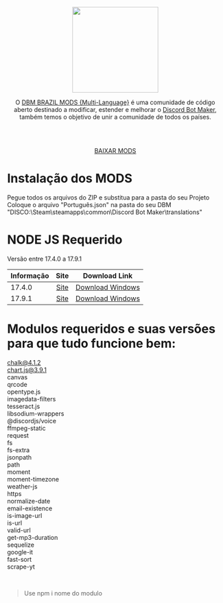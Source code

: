 
 <p align="center"><img height="200" src="https://user-images.githubusercontent.com/106641300/171318631-110c9c46-0e1e-4eb4-b6d5-a901dd5c18df.png"></p>

<p align="center">O <a href="https://discord.gg/HBc9u9tktd">DBM BRAZIL MODS {Multi-Language}</a> é uma comunidade de código aberto destinado a modificar, estender e melhorar o <a href="https://store.steampowered.com/app/682130/Discord_Bot_Maker">Discord Bot Maker</a>, também temos o objetivo de unir a comunidade de todos os países.</p>
<br><br>
<p align="center"><a href="https://github.com/DBM-Mods/Portugues/archive/refs/heads/main.zip">BAIXAR MODS</a></p>


# Instalação dos MODS
Pegue todos os arquivos do ZIP e substitua para a pasta do seu Projeto<br>
Coloque o arquivo "Português.json" na pasta do seu DBM "DISCO:\Steam\steamapps\common\Discord Bot Maker\translations"<br>

# NODE JS Requerido

Versão entre 17.4.0 a 17.9.1

| Informação    |                      Site           |     Download Link           |
| ---------- | :--------------------------------------------: |   :-------------------------------------------------: |
| 17.4.0  |  [Site](https://nodejs.org/dist/v17.4.0/)   | [Download Windows](https://nodejs.org/dist/v17.4.0/node-v17.4.0-x64.msi)   |
| 17.9.1  |  [Site](https://nodejs.org/dist/v17.9.1/)   | [Download Windows](https://nodejs.org/dist/v17.9.1/node-v17.9.1-x64.msi)   |


# <b>Modulos requeridos e suas versões para que tudo funcione bem:</b><br>
chalk@4.1.2<br>
chart.js@3.9.1<br>
canvas<br>
qrcode<br>
opentype.js<br>
imagedata-filters<br>
tesseract.js<br>
libsodium-wrappers<br>
@discordjs/voice<br>
ffmpeg-static<br>
request<br>
fs<br>
fs-extra<br>
jsonpath<br>
path<br>
moment<br>
moment-timezone<br>
weather-js<br>
https<br>
normalize-date<br>
email-existence<br>
is-image-url<br>
is-url<br>
valid-url<br>
get-mp3-duration<br>
sequelize<br>
google-it<br>
fast-sort<br>
scrape-yt<br>

<br>

> Use npm i nome do modulo
